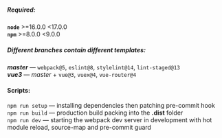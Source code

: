 ##### Required:
**`node`** >=16.0.0 <17.0.0  
**`npm`** >=8.0.0 <9.0.0  

##### Different *branches* contain different templates:
***master*** — `webpack@5`, `eslint@8`, `stylelint@14`, `lint-staged@13`  
***vue3*** — *master* + `vue@3`, `vuex@4`, `vue-router@4`  

#### Scripts:
`npm run setup` — installing dependencies then patching pre-commit hook  
`npm run build` — production build packing into the **.dist** folder  
`npm run dev` — starting the webpack dev server in development with hot module reload, source-map and pre-commit guard  
